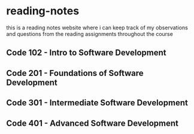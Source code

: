 # reading-notes
this is a reading notes website where i
         can keep track of my observations and
         questions from the reading assignments throughout the course

 ## Code 102 - Intro to Software Development
 ## Code 201 - Foundations of Software Development
 ## Code 301 - Intermediate Software Development
 ## Code 401 - Advanced Software Development
